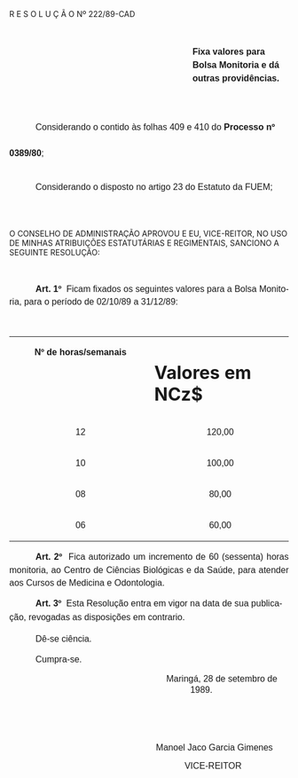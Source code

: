 <body lang=PT-BR style='tab-interval:35.4pt'>

<div class=Section1>

<p class=MsoTitle><![if !supportEmptyParas]>&nbsp;<![endif]><o:p></o:p></p>

<p class=MsoTitle>R E S O L U Ç Ã O Nº 222/89-CAD</p>

<p class=MsoNormal style='margin-top:36.0pt;margin-right:0cm;margin-bottom:
0cm;margin-left:247.8pt;margin-bottom:.0001pt;line-height:18.0pt'><b
style='mso-bidi-font-weight:normal'><span style='font-size:12.0pt;mso-bidi-font-size:
10.0pt;font-family:Arial'>Fixa valores para Bolsa Monitoria e dá outras
providências.<o:p></o:p></span></b></p>

<p class=MsoNormal style='line-height:18.0pt'><span style='font-size:12.0pt;
mso-bidi-font-size:10.0pt;font-family:Arial'><![if !supportEmptyParas]>&nbsp;<![endif]><o:p></o:p></span></p>

<p class=MsoNormal style='text-indent:35.4pt;line-height:35.4pt'><span
style='font-size:12.0pt;mso-bidi-font-size:10.0pt;font-family:Arial'>Considerando
o contido às folhas 409 e 410 do <b>Pro­cesso nº 0389/80</b>;<o:p></o:p></span></p>

<p class=MsoNormal style='text-indent:35.4pt;line-height:35.4pt'><span
style='font-size:12.0pt;mso-bidi-font-size:10.0pt;font-family:Arial'>Considerando
o disposto no artigo 23 do Estatuto da FUEM;<o:p></o:p></span></p>

<p class=MsoNormal style='text-align:justify;line-height:17.4pt'><span
style='font-size:12.0pt;mso-bidi-font-size:10.0pt;font-family:Arial'><![if !supportEmptyParas]>&nbsp;<![endif]><o:p></o:p></span></p>

<p class=MsoBodyTextIndent>O CONSELHO DE ADMINISTRAÇÃO APROVOU E EU,
VICE-REITOR, NO USO DE MINHAS ATRIBUIÇÕES ESTATUTÁRIAS E REGIMENTAIS, SANCIONO
A SE­GUINTE RESOLUÇÃO:</p>

<p class=MsoNormal style='text-align:justify'><b><span style='font-size:12.0pt;
mso-bidi-font-size:10.0pt;font-family:Arial'><![if !supportEmptyParas]>&nbsp;<![endif]><o:p></o:p></span></b></p>

<p class=MsoNormal style='text-indent:35.45pt;line-height:17.4pt;tab-stops:
338.4pt'><b><span style='font-size:12.0pt;mso-bidi-font-size:10.0pt;font-family:
Arial'>Art. 1º</span></b><span style='font-size:12.0pt;mso-bidi-font-size:10.0pt;
font-family:Arial'><span style="mso-spacerun: yes">  </span>Ficam fixados os
seguintes valores para a Bolsa Monitoria, para o período de 02/10/89 a
31/12/89: <o:p></o:p></span></p>

<p class=MsoNormal style='line-height:150%'><span style='font-size:12.0pt;
mso-bidi-font-size:10.0pt;font-family:Arial'><![if !supportEmptyParas]>&nbsp;<![endif]><o:p></o:p></span></p>

<table border=0 cellspacing=0 cellpadding=0 style='border-collapse:collapse;
 mso-padding-alt:0cm 3.5pt 0cm 3.5pt'>
 <tr>
  <td width=299 valign=top style='width:224.45pt;padding:0cm 3.5pt 0cm 3.5pt'>
  <p class=MsoNormal align=center style='text-align:center;line-height:150%'><b><span
  style='font-size:12.0pt;mso-bidi-font-size:10.0pt;font-family:Arial'>Nº de
  horas/semanais<o:p></o:p></span></b></p>
  </td>
  <td width=299 valign=top style='width:224.45pt;padding:0cm 3.5pt 0cm 3.5pt'>
  <h1><b>Valores em NCz$<o:p></o:p></b></h1>
  </td>
 </tr>
 <tr>
  <td width=299 valign=top style='width:224.45pt;padding:0cm 3.5pt 0cm 3.5pt'>
  <p class=MsoNormal align=center style='text-align:center;line-height:150%'><span
  style='font-size:12.0pt;mso-bidi-font-size:10.0pt;font-family:Arial'>12<o:p></o:p></span></p>
  </td>
  <td width=299 valign=top style='width:224.45pt;padding:0cm 3.5pt 0cm 3.5pt'>
  <p class=MsoNormal align=center style='text-align:center;line-height:150%'><span
  style='font-size:12.0pt;mso-bidi-font-size:10.0pt;font-family:Arial'>120,00<o:p></o:p></span></p>
  </td>
 </tr>
 <tr>
  <td width=299 valign=top style='width:224.45pt;padding:0cm 3.5pt 0cm 3.5pt'>
  <p class=MsoNormal align=center style='text-align:center;line-height:150%'><span
  style='font-size:12.0pt;mso-bidi-font-size:10.0pt;font-family:Arial'>10<o:p></o:p></span></p>
  </td>
  <td width=299 valign=top style='width:224.45pt;padding:0cm 3.5pt 0cm 3.5pt'>
  <p class=MsoNormal align=center style='text-align:center;line-height:150%'><span
  style='font-size:12.0pt;mso-bidi-font-size:10.0pt;font-family:Arial'>100,00<o:p></o:p></span></p>
  </td>
 </tr>
 <tr>
  <td width=299 valign=top style='width:224.45pt;padding:0cm 3.5pt 0cm 3.5pt'>
  <p class=MsoNormal align=center style='text-align:center;line-height:150%'><span
  style='font-size:12.0pt;mso-bidi-font-size:10.0pt;font-family:Arial'>08<o:p></o:p></span></p>
  </td>
  <td width=299 valign=top style='width:224.45pt;padding:0cm 3.5pt 0cm 3.5pt'>
  <p class=MsoNormal align=center style='text-align:center;line-height:150%'><span
  style='font-size:12.0pt;mso-bidi-font-size:10.0pt;font-family:Arial'>80,00<o:p></o:p></span></p>
  </td>
 </tr>
 <tr>
  <td width=299 valign=top style='width:224.45pt;padding:0cm 3.5pt 0cm 3.5pt'>
  <p class=MsoNormal align=center style='text-align:center;line-height:150%'><span
  style='font-size:12.0pt;mso-bidi-font-size:10.0pt;font-family:Arial'>06<o:p></o:p></span></p>
  </td>
  <td width=299 valign=top style='width:224.45pt;padding:0cm 3.5pt 0cm 3.5pt'>
  <p class=MsoNormal align=center style='text-align:center;line-height:150%'><span
  style='font-size:12.0pt;mso-bidi-font-size:10.0pt;font-family:Arial'>60,00<o:p></o:p></span></p>
  </td>
 </tr>
</table>

<p class=MsoNormal style='text-align:justify;text-indent:35.4pt;line-height:
17.4pt'><b><span style='font-size:12.0pt;mso-bidi-font-size:10.0pt;font-family:
Arial'>Art. 2º</span></b><span style='font-size:12.0pt;mso-bidi-font-size:10.0pt;
font-family:Arial'><span style="mso-spacerun: yes">  </span>Fica autorizado um
incremento de 60 (sessenta) horas monitoria, ao Centro de Ciências Biológicas e
da Saúde, para atender aos Cursos de Medicina e Odontologia.<o:p></o:p></span></p>

<p class=MsoNormal style='text-indent:35.4pt;line-height:18.6pt'><b><span
style='font-size:12.0pt;mso-bidi-font-size:10.0pt;font-family:Arial'>Art. 3º</span></b><span
style='font-size:12.0pt;mso-bidi-font-size:10.0pt;font-family:Arial'><span
style="mso-spacerun: yes">  </span>Esta Resolução entra em vigor na data de sua
publicação, revogadas as disposições em contrario.<o:p></o:p></span></p>

<p class=MsoNormal style='text-indent:35.4pt;line-height:17.4pt'><span
style='font-size:12.0pt;mso-bidi-font-size:10.0pt;font-family:Arial'>Dê-se
ciência.<o:p></o:p></span></p>

<p class=MsoNormal style='text-indent:35.4pt;line-height:17.4pt'><span
style='font-size:12.0pt;mso-bidi-font-size:10.0pt;font-family:Arial'>Cumpra-se.<o:p></o:p></span></p>

<p class=MsoNormal align=center style='margin-left:141.6pt;text-align:center;
text-indent:35.4pt;line-height:15.0pt'><span style='font-size:12.0pt;
mso-bidi-font-size:10.0pt;font-family:Arial'><span style="mso-spacerun:
yes">      </span>Maringá, 28 de setembro de 1989.<o:p></o:p></span></p>

<p class=MsoNormal align=center style='text-align:center;line-height:15.6pt'><span
style='font-size:12.0pt;mso-bidi-font-size:10.0pt;font-family:Arial'><![if !supportEmptyParas]>&nbsp;<![endif]><o:p></o:p></span></p>

<p class=MsoNormal align=center style='text-align:center;line-height:15.6pt'><span
style='font-size:12.0pt;mso-bidi-font-size:10.0pt;font-family:Arial'><![if !supportEmptyParas]>&nbsp;<![endif]><o:p></o:p></span></p>

<p class=MsoNormal align=center style='margin-left:141.6pt;text-align:center;
text-indent:35.4pt;line-height:15.6pt'><span lang=ES-TRAD style='font-size:
12.0pt;mso-bidi-font-size:10.0pt;font-family:Arial;mso-ansi-language:ES-TRAD'>Manoel
Jaco Garcia Gimenes<o:p></o:p></span></p>

<p class=MsoNormal align=center style='margin-top:5.4pt;text-align:center'><span
lang=ES-TRAD style='font-size:12.0pt;mso-bidi-font-size:10.0pt;font-family:
Arial;mso-ansi-language:ES-TRAD'><span style="mso-spacerun:
yes">                                                    </span></span><span
lang=EN-US style='font-size:12.0pt;mso-bidi-font-size:10.0pt;font-family:Arial;
mso-ansi-language:EN-US'>VICE-REITOR<o:p></o:p></span></p>

<p class=MsoNormal><span lang=EN-US style='font-size:12.0pt;mso-bidi-font-size:
10.0pt;font-family:Arial;mso-ansi-language:EN-US'><![if !supportEmptyParas]>&nbsp;<![endif]><o:p></o:p></span></p>

</div>

</body>
